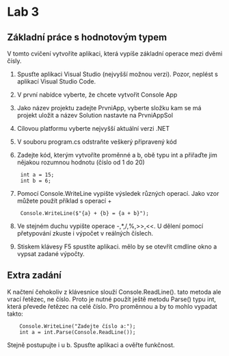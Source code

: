 # Lab 3
## Základní práce s hodnotovým typem
V tomto cvičení vytvoříte aplikaci, která vypíše základní operace mezi dvěmi čísly.
1. Spusťte aplikaci Visual Studio (nejvyšší možnou verzi). Pozor, neplést s aplikací Visual Studio Code.
1. V první nabídce vyberte, že chcete vytvořit Console App
1. Jako název projektu zadejte PrvniApp, vyberte složku kam se má projekt uložit a název Solution nastavte na PrvniAppSol
1. Cílovou platformu vyberte nejvyšší aktuální verzi .NET
1. V souboru program.cs odstraňte veškerý připravený kód
1. Zadejte kód, kterým vytvoříte proměnné a b, obě typu int a přiřaďte jim nějakou rozumnou hodnotu (číslo od 1 do 20)

        int a = 15;
        int b = 6;
        
1. Pomocí Console.WriteLine vypište výsledek různých operací. Jako vzor můžete použít příklad s operací +

        Console.WriteLine($"{a} + {b} = {a + b}");
        
1. Ve stejném duchu vypište operace -,*,/,%,>>,<<. U dělení pomocí přetypování zkuste i výpočet v reálných číslech.
1. Stiskem klávesy F5 spustíte aplikaci. mělo by se otevřít cmdline okno a vypsat zadané výpočty.

## Extra zadání
K načtení čehokoliv z klávesnice slouží Console.ReadLine(). tato metoda ale vrací řetězec, ne číslo. Proto je nutné použít ještě metodu Parse() typu int, která převede řetězec na celé číslo. Pro proměnnou a by to mohlo vypadat takto:

        Console.WriteLine("Zadejte číslo a:");
        int a = int.Parse(Console.ReadLine());
        
Stejně postupujte i u b. Spusťte aplikaci a ověřte funkčnost.        

